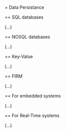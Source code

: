 = Data Persistance

== SQL databases

(...)

== NOSQL databases

(...)

== Key-Value

(...)

== FIRM

(...)

== For embedded systems

(...)

== For Real-Time systems

(...)

